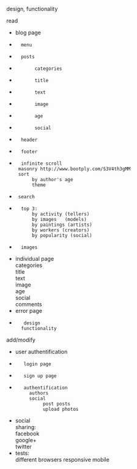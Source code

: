 design, functionality

read
-   blog page                           
+       menu                            
+       posts                           
+            categories                  
+            title                       
+            text                        
+            image                      
+            age                         
+            social                      
+       header                          
+       footer                          
-       infinite scroll                      
       masonry http://www.bootply.com/S3V4th3gMM 
       sort
            by author's age             
            theme                       
-      search                         
-       top 3:                  
            by activity (tellers)      
            by images   (models)      
            by paintings (artists)    
            by workers (creators)        
            by popularity (social)    
+       images                          
-    individual page                    
            categories                 
            title                       
            text                       
            image                      
            age                         
            social                      
            comments                    
-    error page                         
+        design                         
        functionality                  
add/modify
-    user authentification              
+        login page                     
+        sign up page                  
-        authentification               
           authors                     
           social                                
                post posts                  
                upload photos               
-    social                             
            sharing:                    
                facebook               
                google+                 
                twitter                
-    tests:                            
        different browsers
        responsive
        mobile